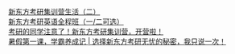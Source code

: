   
[新东方考研集训营生活（二）](http://www.dianyue.me/archives/960/mkjwrm394ej61q4e/)  
[新东方考研英语全程班（一/二可选）](http://www.dianyue.me/archives/116/jaq3ubueto6rmgqw/)  
[考研的同学注意了！新东方考研集训营，开营啦！](http://www.dianyue.me/archives/912/qsdfa9epdfz93cet/)  
[暑假第一课，学霸养成记 | 选择新东方考研无忧的秘密，我只说一次！](http://www.dianyue.me/archives/575/8sf8h0qiaxwsv2pv/)